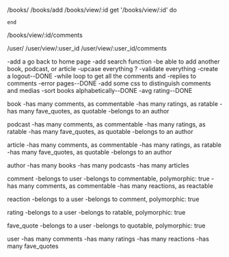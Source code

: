 
/books/
  /books/add
  /books/view/:id
    get '/books/view/:id' do

    end
  /books/view/:id/comments


/user/
  /user/view/:user_id
  /user/view/:user_id/comments






-add a go back to home page
-add search function
-be able to add another book, podcast, or article
-upcase everything ?
-validate everything
-create a logout--DONE
-while loop to get all the comments and -replies to comments
-error pages--DONE
-add some css to distinguish comments and medias
-sort books alphabetically--DONE
-avg rating--DONE



book
-has many comments, as commentable
-has many ratings, as ratable
-has many fave_quotes, as quotable
-belongs to an author

podcast
-has many comments, as commentable
-has many ratings, as ratable
-has many fave_quotes, as quotable
-belongs to an author

article
-has many comments, as commentable
-has many ratings, as ratable
-has many fave_quotes, as quotable
-belongs to an author

author
-has many books
-has many podcasts
-has many articles

comment
-belongs to user
-belongs to commentable, polymorphic: true
-has many comments, as commentable
-has many reactions, as reactable

reaction
-belongs to a user
-belongs to comment, polymorphic: true


rating
-belongs to a user
-belongs to ratable, polymorphic: true
<!-- -belongs to a book, article, podcast -->

fave_quote
-belongs to a user
-belongs to quotable, polymorphic: true
<!-- -belongs to a book, article, podcast -->

user
-has many comments
-has many ratings
-has many reactions
-has many fave_quotes
